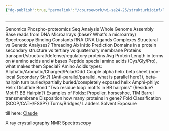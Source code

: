```yaml
---
{"dg-publish":true,"permalink":"/coursework/wi-se24-25/strukturbioinf/lecture-notes/terms-list/","noteIcon":""}
---
```


---
Genomics
Phospho-proteomics
Seq Analysis
Whole Genome Assembly
Base reads from DNA Microarrays (base? What's a microarray)
Spectroscopy
Binding Constants
RNA
DNA
Ligands
Complexes
Structural vs Genetic Analyses? 
Threading
Ab Initio Prediction
Domains in a protein
secondary structure vs tertiary vs quaternary
membrane Proteins
transport/structural/defense/regulatory proteins
Avg Protein Length in terms on # amino acids and # bases
Peptide
special amino acids (Cys/Gly/Pro), what makes them Special? 
Amino Acids types: Aliphatic/Aromatic/Charged/Polar/Odd Couple
alpha helix
beta sheet (non-local Secondary Str.?) (Anti-parallel/parallel, what is parallel here?), beta-hairpin turn
buried/partially buried/completely exposed helix
Amphi-philyc Helix
Disulfide Bond 
"Two residue loop motifs in BB hairpins" (Residue? Motif? BB Hairpin?)
Examples of Folds: Propeller, horseshoe, TIM Barrel
transmembrane Disposition 
how many proteins in gene? 
Fold Classification (SCOP/CATH/FSSP?)
Turns/Bridges/ Ladders
Solvent Exposure


till here: 
[Claude](https://claude.ai/chat/ee43e064-6cfb-4dfa-b728-371827d1300d)

X ray crystallography
NMR Spectroscopy
